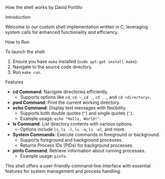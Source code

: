 How the shell works by David Portillo

Introduction

Welcome to our custom shell implementation written in C, leveraging system calls for enhanced functionality and efficiency.

How to Run

To launch the shell:

1. Ensure you have `make` installed (`sudo apt-get install make`).
2. Navigate to the source code directory.
3. Run `make run`.

Features

- **cd Command**: Navigate directories efficiently.
  - Supports options like `cd`, `cd ~`, `cd .`, `cd ..`, and `cd <directory>`.
- **pwd Command**: Print the current working directory.
- **echo Command**: Display text messages with flexibility.
  - Supports both double quotes (`"`) and single quotes (`'`).
  - Example usage: `echo "Hello, World!"`.
- **ls Command**: List directory contents with various options.
  - Options include `ls`, `ls -l`, `ls -a`, `ls -al`, and more.
- **System Commands**: Execute commands in foreground or background.
  - Supports foreground and background processes.
  - Returns Process IDs (PIDs) for background processes.
- **pinfo Command**: Retrieve information about running processes.
  - Example usage: `pinfo`.

This shell offers a user-friendly command-line interface with essential features for system management and process handling.